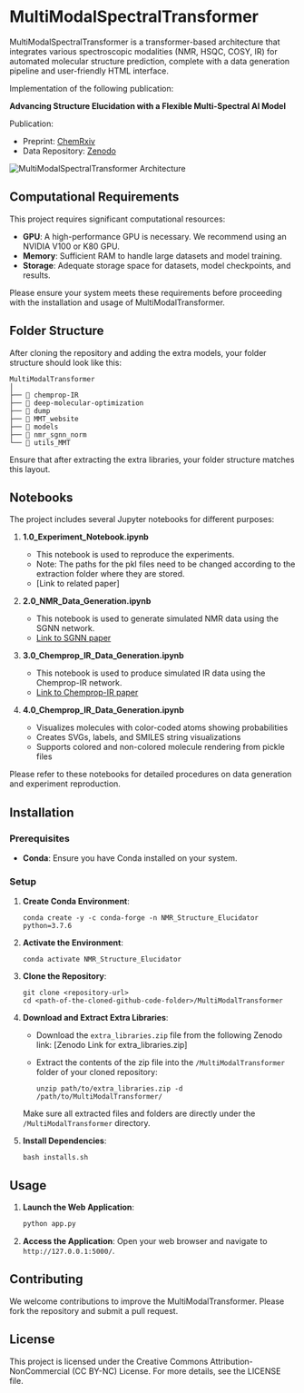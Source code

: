 # MultiModalSpectralTransformer

MultiModalSpectralTransformer is a transformer-based architecture that integrates various spectroscopic modalities (NMR, HSQC, COSY, IR) for automated molecular structure prediction, complete with a data generation pipeline and user-friendly HTML interface.

Implementation of the following publication: 

**Advancing Structure Elucidation with a Flexible Multi-Spectral AI Model**

Publication:
- Preprint: [ChemRxiv](https://chemrxiv.org/engage/chemrxiv/article-details/67339b2df9980725cff94c52)
- Data Repository: [Zenodo](https://doi.org/10.5281/zenodo.14712886)

![MultiModalSpectralTransformer Architecture](dump/TOC.png)

## Computational Requirements

This project requires significant computational resources:

- **GPU**: A high-performance GPU is necessary. We recommend using an NVIDIA V100 or K80 GPU.
- **Memory**: Sufficient RAM to handle large datasets and model training.
- **Storage**: Adequate storage space for datasets, model checkpoints, and results.

Please ensure your system meets these requirements before proceeding with the installation and usage of MultiModalTransformer.

## Folder Structure

After cloning the repository and adding the extra models, your folder structure should look like this:
```
MultiModalTransformer
│
├── 📁 chemprop-IR
├── 📁 deep-molecular-optimization
├── 📁 dump
├── 📁 MMT_website
├── 📁 models
├── 📁 nmr_sgnn_norm
└── 📁 utils_MMT
```

Ensure that after extracting the extra libraries, your folder structure matches this layout.


## Notebooks

The project includes several Jupyter notebooks for different purposes:

1. **1.0_Experiment_Notebook.ipynb**
   - This notebook is used to reproduce the experiments.
   - Note: The paths for the pkl files need to be changed according to the extraction folder where they are stored.
   - [Link to related paper]
   
2. **2.0_NMR_Data_Generation.ipynb**
   - This notebook is used to generate simulated NMR data using the SGNN network.
   - [Link to SGNN paper](https://pubs.rsc.org/en/content/articlelanding/2022/cp/d2cp04542g#:~:text=Abstract,limited%20to%20relatively%20small%20molecules.)

3. **3.0_Chemprop_IR_Data_Generation.ipynb**
   - This notebook is used to produce simulated IR data using the Chemprop-IR network.
   - [Link to Chemprop-IR paper](https://pubs.acs.org/doi/abs/10.1021/acs.jcim.1c00055)

4. **4.0_Chemprop_IR_Data_Generation.ipynb**
   - Visualizes molecules with color-coded atoms showing probabilities
   - Creates SVGs, labels, and SMILES string visualizations
   - Supports colored and non-colored molecule rendering from pickle files

Please refer to these notebooks for detailed procedures on data generation and experiment reproduction.


## Installation

### Prerequisites

- **Conda**: Ensure you have Conda installed on your system.

### Setup

1. **Create Conda Environment**:
   ```
   conda create -y -c conda-forge -n NMR_Structure_Elucidator python=3.7.6
   ```

2. **Activate the Environment**:
   ```
   conda activate NMR_Structure_Elucidator
   ```

3. **Clone the Repository**:
   ```
   git clone <repository-url>
   cd <path-of-the-cloned-github-code-folder>/MultiModalTransformer
   ```

4. **Download and Extract Extra Libraries**:
   - Download the `extra_libraries.zip` file from the following Zenodo link:
     [Zenodo Link for extra_libraries.zip]

   - Extract the contents of the zip file into the `/MultiModalTransformer` folder of your cloned repository:
     ```
     unzip path/to/extra_libraries.zip -d /path/to/MultiModalTransformer/
     ```
   
   Make sure all extracted files and folders are directly under the `/MultiModalTransformer` directory.

5. **Install Dependencies**:
   ```
   bash installs.sh
   ```

## Usage

1. **Launch the Web Application**:
   ```bash
   python app.py
   ```

2. **Access the Application**:
   Open your web browser and navigate to `http://127.0.0.1:5000/`.

## Contributing

We welcome contributions to improve the MultiModalTransformer. Please fork the repository and submit a pull request.

## License

This project is licensed under the Creative Commons Attribution-NonCommercial (CC BY-NC) License. For more details, see the LICENSE file.
